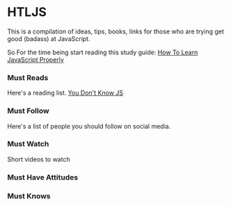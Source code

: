 # HTLJS
This is a compilation of ideas, tips, books, links for those who are trying get good (badass) at JavaScript. 

So 
For the time being start reading this study guide: 
[How To Learn JavaScript Properly](http://javascriptissexy.com/how-to-learn-javascript-properly/)

### Must Reads
Here's a reading list. 
[You Don't Know JS](https://github.com/getify/You-Dont-Know-JS)

### Must Follow 
Here's a list of people you should follow on social media. 

### Must Watch 
Short videos to watch 

### Must Have Attitudes 

### Must Knows 
